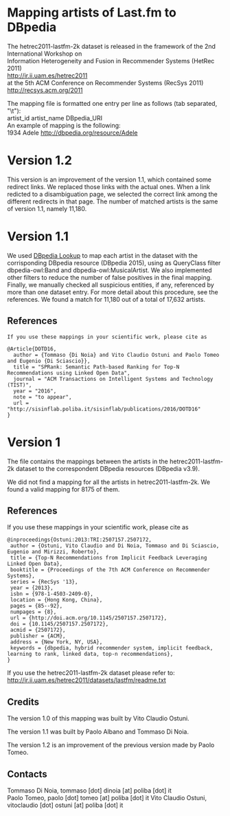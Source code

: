 Mapping artists of Last.fm to DBpedia
=======================
The hetrec2011-lastfm-2k dataset is released in the framework of the 2nd International Workshop on   
Information Heterogeneity and Fusion in Recommender Systems (HetRec 2011)   
http://ir.ii.uam.es/hetrec2011   
at the 5th ACM Conference on Recommender Systems (RecSys 2011)  
http://recsys.acm.org/2011  

The mapping file is formatted one entry per line as follows (tab separated, "\t"):  
artist_id	artist_name	DBpedia_URI  
An example of mapping is the following:  
1934	Adele	http://dbpedia.org/resource/Adele  

Version 1.2
=======================
This version is an improvement of the version 1.1, which contained some redirect links. 
We replaced those links with the actual ones. When a link redicted to a disambiguation page, we selected the correct link among the different redirects in that page.
The number of matched artists is the same of version 1.1, namely 11,180.

Version 1.1
=======================

We used [DBpedia Lookup](https://github.com/dbpedia/lookup) to map each artist in the dataset with the corrisponding DBpedia resource (DBpedia 2015), using as QueryClass filter dbpedia-owl:Band and dbpedia-owl:MusicalArtist. We also implemented other filters to reduce the number of false positives in the final mapping. Finally, we manually checked all suspicious entities, if any, referenced by more than one dataset entry. For more detail about this procedure, see the references.
We found a match for 11,180 out of a total of 17,632 artists.


References
----------
   
    If you use these mappings in your scientific work, please cite as  
~~~
@Article{DOTD16, 
  author = {Tommaso {Di Noia} and Vito Claudio Ostuni and Paolo Tomeo and Eugenio {Di Sciascio}}, 
  title = "SPRank: Semantic Path-based Ranking for Top-N Recommendations using Linked Open Data", 
  journal = "ACM Transactions on Intelligent Systems and Technology (TIST)", 
  year = "2016", 
  note = "to appear", 
  url = "http://sisinflab.poliba.it/sisinflab/publications/2016/DOTD16" 
}
~~~
   

Version 1
=======================

The file contains the mappings between the artists in the hetrec2011-lastfm-2k dataset to the correspondent DBpedia resources (DBpedia v3.9). 

We did not find a mapping for all the artists in hetrec2011-lastfm-2k. We found a valid mapping for 8175 of them.  


References
----------
   
   If you use these mappings in your scientific work, please cite as  

~~~
@inproceedings{Ostuni:2013:TRI:2507157.2507172,
 author = {Ostuni, Vito Claudio and Di Noia, Tommaso and Di Sciascio, Eugenio and Mirizzi, Roberto},
 title = {Top-N Recommendations from Implicit Feedback Leveraging Linked Open Data},
 booktitle = {Proceedings of the 7th ACM Conference on Recommender Systems},
 series = {RecSys '13},
 year = {2013},
 isbn = {978-1-4503-2409-0},
 location = {Hong Kong, China},
 pages = {85--92},
 numpages = {8},
 url = {http://doi.acm.org/10.1145/2507157.2507172},
 doi = {10.1145/2507157.2507172},
 acmid = {2507172},
 publisher = {ACM},
 address = {New York, NY, USA},
 keywords = {dbpedia, hybrid recommender system, implicit feedback, learning to rank, linked data, top-n recommendations},
}
~~~



   If you use the hetrec2011-lastfm-2k dataset please refer to:  
   http://ir.ii.uam.es/hetrec2011/datasets/lastfm/readme.txt  




Credits
-------

   The version 1.0 of this mapping was built by Vito Claudio Ostuni.
   
   The version 1.1 was built by Paolo Albano and Tommaso Di Noia.
   
   The version 1.2 is an improvement of the previous version made by Paolo Tomeo.


Contacts
-------

   Tommaso Di Noia, tommaso [dot] dinoia [at] poliba [dot] it  
   Paolo Tomeo, paolo [dot] tomeo [at] poliba [dot] it 
   Vito Claudio Ostuni, vitoclaudio [dot] ostuni [at] poliba [dot] it  
